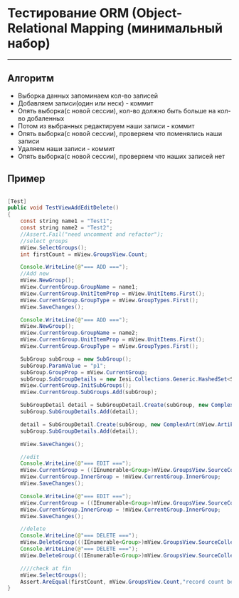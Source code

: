 # Тестирование ORM (Object-Relational Mapping (минимальный набор) #

---

## Алгоритм ##

* Выборка данных запоминаем кол-во записей
* Добавляем записи(один или неск) - коммит
* Опять выборка(с новой сессии), кол-во должно быть больше на кол-во добаленных
* Потом из выбранных редактируем наши записи - коммит
* Опять выборка(с новой сессии), проверяем что поменялись наши записи
* Удаляем наши записи - коммит
* Опять выборка(с новой сессии), проверяем что наших записей нет

## Пример ##


```java

[Test]
public void TestViewAddEditDelete()
{
    const string name1 = "Test1";
    const string name2 = "Test2";
    //Assert.Fail("need uncomment and refactor");
    //select groups
    mView.SelectGroups();
    int firstCount = mView.GroupsView.Count;

    Console.WriteLine(@"=== ADD ===");
    //Add new
    mView.NewGroup();
    mView.CurrentGroup.GroupName = name1;
    mView.CurrentGroup.UnitItemProp = mView.UnitItems.First();
    mView.CurrentGroup.GroupType = mView.GroupTypes.First();
    mView.SaveChanges();

    Console.WriteLine(@"=== ADD ===");
    mView.NewGroup();
    mView.CurrentGroup.GroupName = name2;
    mView.CurrentGroup.UnitItemProp = mView.UnitItems.First();
    mView.CurrentGroup.GroupType = mView.GroupTypes.First();

    SubGroup subGroup = new SubGroup();
    subGroup.ParamValue = "p1";
    subGroup.GroupProp = mView.CurrentGroup;
    subGroup.SubGroupDetails = new Iesi.Collections.Generic.HashedSet<SubGroupDetail>();
    mView.CurrentGroup.InitSubGroups();
    mView.CurrentGroup.SubGroups.Add(subGroup);

    SubGroupDetail detail = SubGroupDetail.Create(subGroup, new ComplexArt(mView.Artikls.First(), null), 1, "");
    subGroup.SubGroupDetails.Add(detail);

    detail = SubGroupDetail.Create(subGroup, new ComplexArt(mView.Artikls.Last(), null), 1, "");
    subGroup.SubGroupDetails.Add(detail);

    mView.SaveChanges();

    //edit
    Console.WriteLine(@"=== EDIT ===");
    mView.CurrentGroup = ((IEnumerable<Group>)mView.GroupsView.SourceCollection).Where(item => item.GroupName == name1).First();
    mView.CurrentGroup.InnerGroup = !mView.CurrentGroup.InnerGroup;
    mView.SaveChanges();

    Console.WriteLine(@"=== EDIT ===");
    mView.CurrentGroup = ((IEnumerable<Group>)mView.GroupsView.SourceCollection).Where(item => item.GroupName == name2).First();
    mView.CurrentGroup.InnerGroup = !mView.CurrentGroup.InnerGroup;
    mView.SaveChanges();

    //delete
    Console.WriteLine(@"=== DELETE ===");
    mView.DeleteGroup(((IEnumerable<Group>)mView.GroupsView.SourceCollection).Where(item => item.GroupName == name1).First());
    Console.WriteLine(@"=== DELETE ===");
    mView.DeleteGroup(((IEnumerable<Group>)mView.GroupsView.SourceCollection).Where(item => item.GroupName == name2).First());

    ////check at fin
    mView.SelectGroups();
    Assert.AreEqual(firstCount, mView.GroupsView.Count,"record count before check and after aren't equal");
}

```